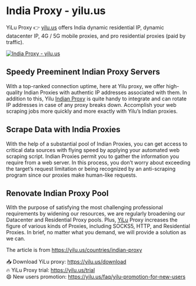 # India Proxy - yilu.us
YiLu Proxy 👉 [yilu.us](https://yilu.us) offers India dynamic residential IP, dynamic datacenter IP, 4G / 5G mobile proxies, and pro residential proxies (paid by traffic).

[![India Proxy - yilu.us](https://res.cloudinary.com/marcomontalbano/image/upload/v1683277241/video_to_markdown/images/youtube--LVfuMs31HeQ-c05b58ac6eb4c4700831b2b3070cd403.jpg)](https://www.youtube.com/watch?v=LVfuMs31HeQ "India Proxy - yilu.us")

## Speedy Preeminent Indian Proxy Servers
With a top-ranked connection uptime, here at Yilu proxy, we offer high-quality Indian Proxies with authentic IP addresses associated with them. In addition to this, Yilu [Indian Proxy](https://yilu.us/countries/indian-proxy) is quite handy to integrate and can rotate IP addresses in case of any proxy breaks down. Accomplish your web scraping jobs more quickly and more exactly with Yilu’s Indian proxies.

## Scrape Data with India Proxies
With the help of a substantial pool of Indian Proxies, you can get access to critical data sources with flying speed by applying your automated web scraping script. Indian Proxies permit you to gather the information you require from a web server. In this process, you don’t worry about exceeding the target’s request limitation or being recognized by an anti-scraping program since our proxies make human-like requests.


## Renovate Indian Proxy Pool
With the purpose of satisfying the most challenging professional requirements by widening our resources, we are regularly broadening our Datacenter and Residential Proxy pools. Plus, [YiLu](https://yilu.us) Proxy increases the figure of various kinds of Proxies, including SOCKS5, HTTP, and Residential Proxies. In brief, no matter what you demand, we will provide a solution as we can.

The article is from https://yilu.us/countries/indian-proxy

📥 Download YiLu proxy: https://yilu.us/download  
🔥 YiLu Proxy trial: https://yilu.us/trial  
😄 New users promotion: https://yilu.us/faq/yilu-promotion-for-new-users  
